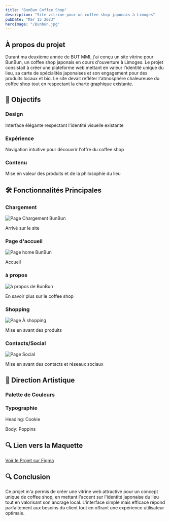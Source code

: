 ```yaml
---
title: "BunBun Coffee Shop"
description: "Site vitrine pour un coffee shop japonais à Limoges"
pubDate: "Mar 15 2023"
heroImage: "/Bunbun.jpg"
---
```


<div class="bg-violet-900/20 p-8 rounded-xl border border-violet-300/30 mb-12 hover:bg-violet-900/30 transition-all duration-300 transform hover:-translate-y-1">
    <h2 class="text-2xl font-bold text-violet-300 mb-4 animate-fade-in">À propos du projet</h2>
    <p class="animate-slide-up text-violet-100">Durant ma deuxième année de BUT MMI, j'ai conçu un site vitrine pour BunBun, un coffee shop japonais en cours d'ouverture à Limoges. Le projet consistait à créer une plateforme web mettant en valeur l'identité unique du lieu, sa carte de spécialités japonaises et son engagement pour des produits locaux et bio. Le site devait refléter l'atmosphère chaleureuse du coffee shop tout en respectant la charte graphique existante.</p>
</div>

## 🎯 Objectifs

<div class="grid grid-cols-1 md:grid-cols-3 gap-4 sm:gap-6 my-6 sm:my-8">
    <div class="bg-violet-900/20 p-4 sm:p-6 rounded-xl border border-violet-300/30 hover:bg-violet-900/30 transition-all duration-300 transform hover:-translate-y-1 animate-fade-in-up delay-100">
        <h3 class="text-lg font-bold text-violet-300 mb-2">Design</h3>
        <p class="text-sm sm:text-base text-violet-100">Interface élégante respectant l'identité visuelle existante</p>
    </div>
    <div class="bg-violet-900/20 p-4 sm:p-6 rounded-xl border border-violet-300/30 hover:bg-violet-900/30 transition-all duration-300 transform hover:-translate-y-1 animate-fade-in-up delay-200">
        <h3 class="text-lg font-bold text-violet-300 mb-2">Expérience</h3>
        <p class="text-sm sm:text-base text-violet-100">Navigation intuitive pour découvrir l'offre du coffee shop</p>
    </div>
    <div class="bg-violet-900/20 p-4 sm:p-6 rounded-xl border border-violet-300/30 hover:bg-violet-900/30 transition-all duration-300 transform hover:-translate-y-1 animate-fade-in-up delay-300">
        <h3 class="text-lg font-bold text-violet-300 mb-2">Contenu</h3>
        <p class="text-sm sm:text-base text-violet-100">Mise en valeur des produits et de la philosophie du lieu</p>
    </div>
</div>

## 🛠️ Fonctionnalités Principales

<div class="grid grid-cols-1 sm:grid-cols-2 lg:grid-cols-3 gap-4 sm:gap-8">
<div class="overflow-hidden rounded-xl shadow-lg bg-violet-900/20 p-3 sm:p-4 hover:bg-violet-900/30 transition-all duration-300 transform hover:-translate-y-2 animate-fade-in-up delay-100">
        <h3 class="text-lg font-bold text-violet-300 mb-2">Chargement</h3>
        <img src="/bunbun/bunbunLoading.png" alt="Page Chargement BunBun" class="w-full h-48 sm:h-64 object-cover hover:scale-105 transition-transform duration-500" />
        <p class="text-xs sm:text-sm text-violet-200 italic mt-2 text-center">Arrivé sur le site</p>
    </div>
    <div class="overflow-hidden rounded-xl shadow-lg bg-violet-900/20 p-3 sm:p-4 hover:bg-violet-900/30 transition-all duration-300 transform hover:-translate-y-2 animate-fade-in-up delay-100">
        <h3 class="text-lg font-bold text-violet-300 mb-2">Page d'accueil</h3>
        <img src="/bunbun/bunbunHome.png" alt="Page home BunBun" class="w-full h-48 sm:h-64 object-cover hover:scale-105 transition-transform duration-500" />
        <p class="text-xs sm:text-sm text-violet-200 italic mt-2 text-center">Accueil</p>
    </div>
    <div class="overflow-hidden rounded-xl shadow-lg bg-violet-900/20 p-3 sm:p-4 hover:bg-violet-900/30 transition-all duration-300 transform hover:-translate-y-2 animate-fade-in-up delay-200">
        <h3 class="text-lg font-bold text-violet-300 mb-2">à propos</h3>
        <img src="/bunbun/bunbunPropos.png" alt="à propos de BunBun" class="w-full h-48 sm:h-64 object-cover hover:scale-105 transition-transform duration-500" />
        <p class="text-xs sm:text-sm text-violet-200 italic mt-2 text-center">En savoir plus sur le coffee shop</p>
    </div>
    <div class="overflow-hidden rounded-xl shadow-lg bg-violet-900/20 p-3 sm:p-4 hover:bg-violet-900/30 transition-all duration-300 transform hover:-translate-y-2 animate-fade-in-up delay-300">
        <h3 class="text-lg font-bold text-violet-300 mb-2">Shopping</h3>
        <img src="/bunbun/bunbunShopping.png" alt="Page À shopping" class="w-full h-48 sm:h-64 object-cover hover:scale-105 transition-transform duration-500" />
        <p class="text-xs sm:text-sm text-violet-200 italic mt-2 text-center">Mise en avant des produits</p>
    </div>
    <div class="overflow-hidden rounded-xl shadow-lg bg-violet-900/20 p-3 sm:p-4 hover:bg-violet-900/30 transition-all duration-300 transform hover:-translate-y-2 animate-fade-in-up delay-300">
        <h3 class="text-lg font-bold text-violet-300 mb-2">Contacts/Social</h3>
        <img src="/bunbun/bunbunSocial.png" alt="Page Social" class="w-full h-48 sm:h-64 object-cover hover:scale-105 transition-transform duration-500" />
        <p class="text-xs sm:text-sm text-violet-200 italic mt-2 text-center">Mise en avant des contacts et réseaux sociaux</p>
    </div>
</div>

## 🎨 Direction Artistique

<div class="grid grid-cols-1 md:grid-cols-2 gap-4 sm:gap-6 my-6 sm:my-8">
    <div class="bg-violet-900/20 p-4 sm:p-6 rounded-xl border border-violet-300/30 hover:bg-violet-900/30 transition-all duration-300 transform hover:-translate-y-1 animate-fade-in-up">
        <h3 class="text-lg font-bold text-violet-300 mb-3 sm:mb-4">Palette de Couleurs</h3>
        <div class="flex flex-wrap gap-3 sm:gap-4 animate-slide-in-right">
            <div class="w-10 h-10 sm:w-12 sm:h-12 rounded-full bg-blue-100 hover:scale-110 transition-transform"></div>
            <div class="w-10 h-10 sm:w-12 sm:h-12 rounded-full bg-pink-200 hover:scale-110 transition-transform"></div>
            <div class="w-10 h-10 sm:w-12 sm:h-12 rounded-full bg-purple-200 hover:scale-110 transition-transform"></div>
            <div class="w-10 h-10 sm:w-12 sm:h-12 rounded-full bg-rose-100 hover:scale-110 transition-transform"></div>
            <div class="w-10 h-10 sm:w-12 sm:h-12 rounded-full bg-gray-800 hover:scale-110 transition-transform"></div>
            <div class="w-10 h-10 sm:w-12 sm:h-12 rounded-full bg-white hover:scale-110 transition-transform"></div>
        </div>
    </div>
    <div class="bg-violet-900/20 p-4 sm:p-6 rounded-xl border border-violet-300/30 hover:bg-violet-900/30 transition-all duration-300 transform hover:-translate-y-1 animate-fade-in-up delay-100">
        <h3 class="text-lg font-bold text-violet-300 mb-3 sm:mb-4">Typographie</h3>
        <p class="font-bold text-violet-100">Heading: Cookie</p>
        <p class="text-violet-100">Body: Poppins</p>
    </div>
</div>

## 🔍 Lien vers la Maquette

<div class="py-5">
    <a href="https://www.figma.com/design/C8hO7PCJHqNq92gvhWWkl2/bunbun?node-id=815-37&t=5CRT5iS5JpoTdvn3-1" target="_blank"
       class="inline-flex items-center px-6 py-3 bg-violet-500/30 hover:bg-violet-500/40 text-violet-200 rounded-lg transition-all duration-300 hover:-translate-y-0.5">
        Voir le Projet sur Figma
    </a>
</div>

## 🔍 Conclusion

<div class="bg-gradient-to-r from-violet-400/30 to-violet-300/30 rounded-xl p-8 my-12 hover:from-violet-400/40 hover:to-violet-300/40 transition-all duration-500 transform hover:-translate-y-1 animate-fade-in">
    <p class="text-lg text-violet-100">
        Ce projet m'a permis de créer une vitrine web attractive pour un concept unique de coffee shop, en mettant l'accent sur l'identité japonaise du lieu tout en valorisant son ancrage local. L'interface simple mais efficace répond parfaitement aux besoins du client tout en offrant une expérience utilisateur optimale.
    </p>
</div>
